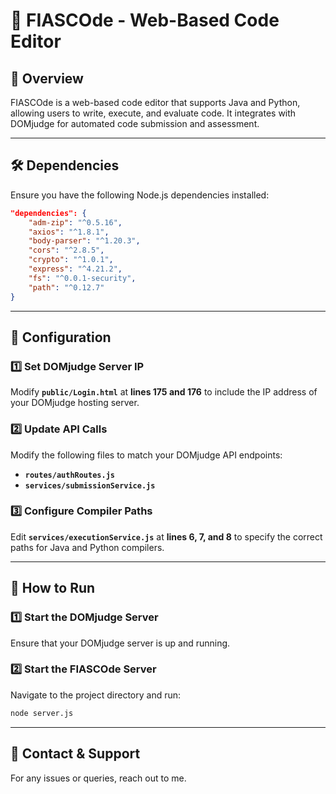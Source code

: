 # 🚀 FIASCOde - Web-Based Code Editor

## 📌 Overview
FIASCOde is a web-based code editor that supports Java and Python, allowing users to write, execute, and evaluate code. It integrates with DOMjudge for automated code submission and assessment.

---

## 🛠️ Dependencies
Ensure you have the following Node.js dependencies installed:

```json
"dependencies": {
    "adm-zip": "^0.5.16",
    "axios": "^1.8.1",
    "body-parser": "^1.20.3",
    "cors": "^2.8.5",
    "crypto": "^1.0.1",
    "express": "^4.21.2",
    "fs": "^0.0.1-security",
    "path": "^0.12.7"
}
```

---

## 🔧 Configuration

### 1️⃣ Set DOMjudge Server IP
Modify **`public/Login.html`** at **lines 175 and 176** to include the IP address of your DOMjudge hosting server.

### 2️⃣ Update API Calls
Modify the following files to match your DOMjudge API endpoints:
- **`routes/authRoutes.js`**
- **`services/submissionService.js`**

### 3️⃣ Configure Compiler Paths
Edit **`services/executionService.js`** at **lines 6, 7, and 8** to specify the correct paths for Java and Python compilers.

---

## 🚀 How to Run
### 1️⃣ Start the DOMjudge Server
Ensure that your DOMjudge server is up and running.

### 2️⃣ Start the FIASCOde Server
Navigate to the project directory and run:
```bash
node server.js
```

---

## 📩 Contact & Support
For any issues or queries, reach out to me.

